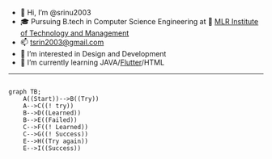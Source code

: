 - 👋 Hi, I’m @srinu2003
- 🎓 Pursuing B.tech in Computer Science Engineering  at 🏫 [MLR Institute of Technology and Management](https://mlritm.ac.in/)
- 📫 tsrin2003@gmail.com
- 👀 I’m interested in Design and Development
- 🌱 I’m currently learning JAVA/[Flutter](https://flutter.dev/)/HTML
<!-- - 💞️ I’m looking to collaborate on ... -->
---
<!-- -
srinu2003/srinu2003 is a ✨ special ✨ repository because its `README.md` (this file) appears on your GitHub profile.
You can click the Preview link to take a look at your changes.
- -->

```mermaid

graph TB;
    A((Start))-->B((Try))
    A-->C((! try))
    B-->D((Learned))
    B-->E((Failed))
    C-->F((! Learned))
    C-->G((! Success))
    E-->H((Try again))
    E-->I((Success))
```
